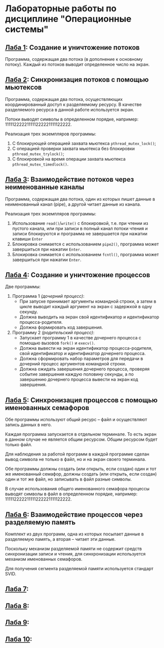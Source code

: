 # Лабораторные работы по дисциплине "Операционные системы"

## [Лаба 1](./lab1): Создание и уничтожение потоков
Программа, содержащая два потока (в дополнение к основному потоку). 
Каждый из потоков выводит определенное число на экран.

## [Лаба 2](./lab2): Синхронизация потоков с помощью мьютексов
Программа, содержащая два потока, осуществляющих координированный доступ к разделяемому ресурсу. 
В качестве разделяемого ресурса в данной работе используется экран.

Потоки выводят символы в определенном порядке, например:<br/>
111112222211111222221111122222.

Реализация трех экземпляров программы:
1. С блокирующей операцией захвата мьютекса `pthread_mutex_lock()`;
2. С операцией проверки захвата мьютекса без блокировки `pthread_mutex_trylock()`;
3. С блокировкой на время операции захвата мьютекса `pthread_mutex_timedlock()`.

## [Лаба 3](./lab3): Взаимодействие потоков через неименованные каналы
Программа, содержащая два потока,
один из которых пишет данные в неименованный канал (pipe),
а другой читает данные из канала.

Реализация трех экземпляров программы:
1. Использование `read()`/`write()` с блокировкой, т.е.
при чтении из пустого канала, или при записи в полный канал 
потоки чтения и записи блокируются 
и программа не завершается при нажатии клавиши `Enter`
2. Блокировка снимается с использованием `pipe2()`, 
программа может завершиться при нажатии `Enter`.
3. Блокировка снимается с использованием `fcntl()`,
программа может завершиться при нажатии `Enter`.

## [Лаба 4](./lab4): Создание и уничтожение процессов
Две программы:
1. Программа 1 *(дочерний процесс)*:<br/>
   * При запуске принимает аргументы командной строки, 
а затем в цикле выводит каждый аргумент на экран с задержкой в одну секунду.
   * Должна выводить на экран свой идентификатор и идентификатор процесса-родителя.
   * Должна формировать код завершения.
2. Программу 2 *(родительский процесс)*:<br/>
   * Запускает программу 1 в качестве дочернего процесса с помощью вызовов `fork()` и `execv()`.
   * Должна вывести на экран идентификатор процесса-родителя, свой идентификатор и идентификатор дочернего процесса.
   * Должна сформировать набор параметров для передачи в дочерний процесс аргументов командной строки.
   * Должна ожидать завершения дочернего процесса, проверяя событие завершения каждую половину секунды, а по завершению дочернего процесса вывести на экран код завершения.

## [Лаба 5](./lab5): Cинхронизация процессов с помощью именованных семафоров 
Обе программы используют общий ресурс – файл и осуществляют запись данных в него.

Каждая программа запускается в отдельном терминале. 
То есть экран в данном случае не является общим ресурсом. 
Общим ресурсом будет только файл.

Для наблюдения за работой программ в каждой программе сделан вывод символа не только в файл, 
но и на экран своего терминала.

Обе программы должны создать (или открыть, если создан) один и тот же именованный семафор, 
должны создать (или открыть, если создан) один и тот же файл, но записывать в файл разные символы.

В случае использования общего именованного семафора процессы выводят символы в файл 
в определенном порядке, например:<br/>
111112222211111222221111122222.

## [Лаба 6](./lab6): Взаимодействие процессов через разделяемую память
Комплект из двух программ, одна из которых посылает данные в разделяемую память, 
а вторая – читает эти данные.

Поскольку механизм разделяемой памяти не содержит средств синхронизации записи и чтения, 
для синхронизации используется механизм именованных семафоров.

Для получения сегмента разделяемой памяти используется стандарт SVID.

## [Лаба 7](./lab7):

## [Лаба 8](./lab8):


## [Лаба 9](./lab9):

## [Лаба 10](./lab10):
